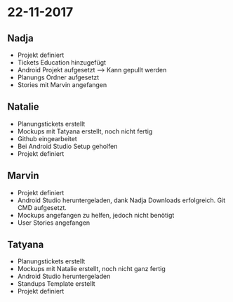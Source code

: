 # 22-11-2017

## Nadja
* Projekt definiert
* Tickets Education hinzugefügt
* Android Projekt aufgesetzt --> Kann gepullt werden
* Planungs Ordner aufgesetzt
* Stories mit Marvin angefangen

## Natalie
* Planungstickets erstellt
* Mockups mit Tatyana erstellt, noch nicht fertig
* Github eingearbeitet
* Bei Android Studio Setup geholfen
* Projekt definiert

## Marvin
* Projekt definiert
* Android Studio heruntergeladen, dank Nadja Downloads erfolgreich. Git CMD aufgesetzt.
* Mockups angefangen zu helfen, jedoch nicht benötigt
* User Stories angefangen

## Tatyana
* Planungstickets erstellt
* Mockups mit Natalie erstellt, noch nicht ganz fertig
* Android Studio heruntergeladen
* Standups Template erstellt
* Projekt definiert


